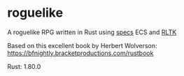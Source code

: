 # roguelike

A roguelike RPG written in Rust using [specs](https://github.com/amethyst/specs) ECS and [RLTK](https://github.com/thebracket/rltk)

Based on this excellent book by Herbert Wolverson: https://bfnightly.bracketproductions.com/rustbook

Rust: 1.80.0
